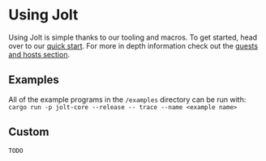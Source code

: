 # Using Jolt
Using Jolt is simple thanks to our tooling and macros. To get started, head over to our [quick start](./usage/quickstart.md). For more in depth information check out the [guests and hosts section](./usage/guests_hosts.md).

## Examples
All of the example programs in the `/examples` directory can be run with:
`cargo run -p jolt-core --release -- trace --name <example name>`

## Custom
`TODO`
